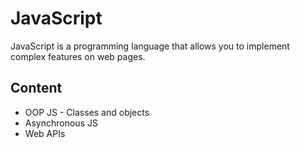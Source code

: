 # JavaScript

JavaScript is a programming language that allows you to implement complex features on web pages.

## Content 

- OOP JS - Classes and objects
- Asynchronous JS
- Web APIs
